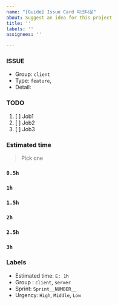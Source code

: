```yaml
---
name: "[Guide] Issue Card 마크다운"
about: Suggest an idea for this project
title: ''
labels: ''
assignees: ''

---
```


### ISSUE
- Group:  `client`
- Type: `feature`, 
- Detail: 

### TODO
1. [ ] Job1
2. [ ] Job2
3. [ ] Job3

### Estimated time
> Pick one
### `0.5h`
### `1h`
### `1.5h`
### `2h`
### `2.5h`
### `3h`

### Labels
- Estimated time: `E: 1h`
- Group : `client`, `server`
- Sprint: `Sprint__NUMBER__`
- Urgency: `High`, `Middle`, `Low`
